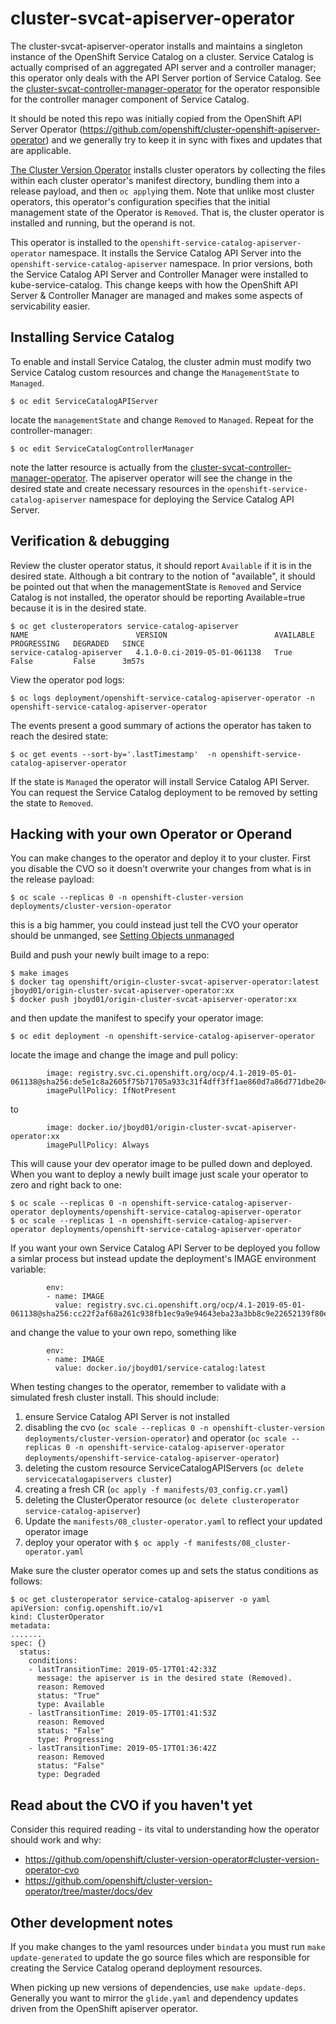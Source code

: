 # cluster-svcat-apiserver-operator
The cluster-svcat-apiserver-operator installs and maintains a singleton instance of the OpenShift Service Catalog on a cluster.  Service Catalog is actually comprised of an aggregated API server and a controller manager; this operator only deals with the API Server portion of Service Catalog.  See the [cluster-svcat-controller-manager-operator](https://github.com/openshift/cluster-svcat-controller-manager-operator) for the operator responsible for the controller manager component of Service Catalog.

It should be noted this repo was initially copied from the OpenShift API Server Operator (https://github.com/openshift/cluster-openshift-apiserver-operator) and we generally try to keep it in sync with fixes and updates that are applicable.

[The Cluster Version Operator](https://github.com/openshift/cluster-version-operator) installs cluster operators by collecting the files within each cluster operator's manifest directory, bundling them into a release payload, and then `oc apply`ing them.  Note that unlike most cluster operators, this operator's configuration specifies that the initial management state of the Operator is `Removed`.  That is, the cluster operator is installed and running, but the operand is not.

This operator is installed to the `openshift-service-catalog-apiserver-operator` namespace.  It installs the Service Catalog API Server into the `openshift-service-catalog-apiserver` namespace.  In prior versions, both the Service Catalog API Server and Controller Manager were installed to kube-service-catalog.  This change keeps with how the OpenShift API Server & Controller Manager are managed and makes some aspects of servicability easier.


## Installing Service Catalog
To enable and install Service Catalog, the cluster admin must modify two Service Catalog custom resources and change the `ManagementState` to `Managed`. 
```
$ oc edit ServiceCatalogAPIServer
```
locate the `managementState` and change `Removed` to `Managed`.  Repeat for the controller-manager:
```
$ oc edit ServiceCatalogControllerManager
```
note the latter resource is actually from the [cluster-svcat-controller-manager-operator](https://github.com/openshift/cluster-svcat-controller-manager-operator).  The apiserver operator will see the change in the desired state and create necessary resources in the `openshift-service-catalog-apiserver` namespace for deploying the Service Catalog API Server.


## Verification & debugging
Review the cluster operator status, it should report `Available` if it is in the desired state.  Although a bit contrary to the notion of "available", it should be pointed out that when the managementState is `Removed` and Service Catalog is not installed, the operator should be reporting Available=true because it is in the desired state.
```
$ oc get clusteroperators service-catalog-apiserver
NAME                        VERSION                        AVAILABLE   PROGRESSING   DEGRADED   SINCE
service-catalog-apiserver   4.1.0-0.ci-2019-05-01-061138   True        False         False      3m57s
```
View the operator pod logs:
```
$ oc logs deployment/openshift-service-catalog-apiserver-operator -n openshift-service-catalog-apiserver-operator
```
The events present a good summary of actions the operator has taken to reach the desired state:
```
$ oc get events --sort-by='.lastTimestamp'  -n openshift-service-catalog-apiserver-operator
```

If the state is `Managed` the operator will install Service Catalog API Server.  You can request the Service Catalog deployment to be removed by setting the state to `Removed`.  

## Hacking with your own Operator or Operand
You can make changes to the operator and deploy it to your cluster.  First you disable the CVO so it doesn't overwrite your changes from what is in the release payload:
```
$ oc scale --replicas 0 -n openshift-cluster-version deployments/cluster-version-operator
```
this is a big hammer, you could instead just tell the CVO your operator should be unmanged, see [Setting Objects unmanaged](https://github.com/openshift/cluster-version-operator/blob/master/docs/dev/clusterversion.md#setting-objects-unmanaged)

Build and push your newly built image to a repo:
```
$ make images
$ docker tag openshift/origin-cluster-svcat-apiserver-operator:latest jboyd01/origin-cluster-svcat-apiserver-operator:xx
$ docker push jboyd01/origin-cluster-svcat-apiserver-operator:xx
```
and then update the manifest to specify your operator  image:
```
$ oc edit deployment -n openshift-service-catalog-apiserver-operator
```
locate the image and change the image and pull policy:
```
        image: registry.svc.ci.openshift.org/ocp/4.1-2019-05-01-061138@sha256:de5e1c8a2605f75b71705a933c31f4dff3ff1ae860d7a86d771dbe2043a4cea0
        imagePullPolicy: IfNotPresent
```
to
```
        image: docker.io/jboyd01/origin-cluster-svcat-apiserver-operator:xx
        imagePullPolicy: Always
```
This will cause your dev operator image to be pulled down and deployed.  When you want to deploy a newly built image just scale your operator to zero and right back to one:
```
$ oc scale --replicas 0 -n openshift-service-catalog-apiserver-operator deployments/openshift-service-catalog-apiserver-operator
$ oc scale --replicas 1 -n openshift-service-catalog-apiserver-operator deployments/openshift-service-catalog-apiserver-operator
```

If you want your own Service Catalog API Server to be deployed you follow a simlar process but instead update the deployment's IMAGE environment variable:
```
        env:
        - name: IMAGE
          value: registry.svc.ci.openshift.org/ocp/4.1-2019-05-01-061138@sha256:cc22f2af68a261c938fb1ec9a9e94643eba23a3bb8c9e22652139f80ee57681b
```
and change the value to your own repo, something like
```
        env:
        - name: IMAGE
          value: docker.io/jboyd01/service-catalog:latest
```

When testing changes to the operator, remember to validate with a simulated fresh cluster install.  This should include:
1) ensure Service Catalog API Server is not installed
2) disabling the cvo (`oc scale --replicas 0 -n openshift-cluster-version deployments/cluster-version-operator`) and operator (`oc scale --replicas 0 -n openshift-service-catalog-apiserver-operator deployments/openshift-service-catalog-apiserver-operator`)
3) deleting the custom resource ServiceCatalogAPIServers (`oc delete servicecatalogapiservers cluster`)
4) creating a fresh CR (`oc apply -f manifests/03_config.cr.yaml`)
5) deleting the ClusterOperator resource (`oc delete clusteroperator service-catalog-apiserver`)
6) Update the `manifests/08_cluster-operator.yaml` to reflect your updated operator image
7) deploy your operator with `$ oc apply -f manifests/08_cluster-operator.yaml`

Make sure the cluster operator comes up and sets the status conditions as follows:
```
$ oc get clusteroperator service-catalog-apiserver -o yaml
apiVersion: config.openshift.io/v1
kind: ClusterOperator
metadata:
.......
spec: {}
  status:
    conditions:
    - lastTransitionTime: 2019-05-17T01:42:33Z
      message: the apiserver is in the desired state (Removed).
      reason: Removed
      status: "True"
      type: Available
    - lastTransitionTime: 2019-05-17T01:41:53Z
      reason: Removed
      status: "False"
      type: Progressing
    - lastTransitionTime: 2019-05-17T01:36:42Z
      reason: Removed
      status: "False"
      type: Degraded
```


## Read about the CVO if you haven't yet
Consider this required reading - its vital to understanding how the operator should work and why:
* https://github.com/openshift/cluster-version-operator#cluster-version-operator-cvo
* https://github.com/openshift/cluster-version-operator/tree/master/docs/dev

## Other development notes
If you make changes to the yaml resources under `bindata` you must run `make update-generated` to update the go source files which are responsible for creating the Service Catalog operand deployment resources.

When picking up new versions of dependencies, use `make update-deps`.  Generally you want to mirror the `glide.yaml` and dependency updates driven from the OpenShift apiserver operator.
